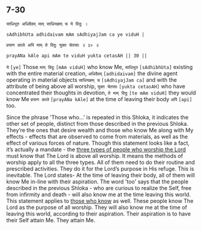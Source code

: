 ## 7-30


```shloka-sa
साधिभूत अधिदैवम् माम् साधियज्ञम् च ये विदुः ।
```
```shloka-sa-hk
sAdhibhUta adhidaivam mAm sAdhiyajJam ca ye viduH |
```
```shloka-sa
प्रयाण काले अपि माम् ते विदुः युक्त चेतसाः ॥ ३० ॥
```
```shloka-sa-hk
prayANa kAle api mAm te viduH yukta cetasAH || 30 ||
```

`ये` `[ye]` Those `माम् विदुः` `[mAm viduH]` who know Me, `साधिभूत` `[sAdhibhUta]` existing with the entire material creation, `अधिदैवम्` `[adhidaivam]` the divine agent operating in material objects `साधियज्ञम् च` `[sAdhiyajJam ca]` and with the attribute of being above all worship, `युक्त चेतसाः` `[yukta cetasAH]` who have concentrated their thoughts in devotion, `ते माम् विदुः` `[te mAm viduH]` they would know Me `प्रयाण काले` `[prayANa kAle]` at the time of leaving their body `अपि` `[api]` too.

Since the phrase 'Those who...' is repeated in this Shloka, it indicates the other set of people, distinct from those described in the previous Shloka. They’re the ones that desire wealth and those who know Me along with My effects - effects that are observed to come from materials, as well as the effect of various forces of nature. 
Though this statement looks like a fact, it’s actually a mandate - the [three types of people who worship the Lord](three_types_of_worshippers) must know that The Lord is above all worship. It means the methods of worship apply to all the three types. All of them need to do their routine and prescribed activities. They do it for the Lord’s purpose in His refuge. This is inevitable. 
The Lord states- At the time of leaving their body, all of them will know Me in-line with their aspiration. 
The word 'too' says that the people described in the previous Shloka - who are curious to realize the Self, free from infirmity and death - will also know me at the time leaving this world. 
This statement applies to [those who know](jnAnI) as well. These people know The Lord as the purpose of all worship. They will also know me at the time of leaving this world, according to their aspiration. Their aspiration is to have their Self attain Me. They attain Me.

